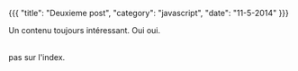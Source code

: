 {{{
  "title": "Deuxieme post",
  "category": "javascript",
  "date": "11-5-2014"
}}}

Un contenu toujours intéressant. Oui oui. 
<!--more-->
</br>pas sur l'index.